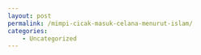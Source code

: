 ```yaml
---
layout: post
permalink: /mimpi-cicak-masuk-celana-menurut-islam/
categories:
    - Uncategorized
---
```


